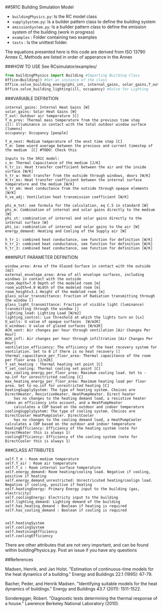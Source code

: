 ##5R1C Building Simulation Model


* `buildingPhysics.py`: Is the RC model class
* `supplySystem.py`: Is a builder pattern class to define the building system 
* `emissionSystem.py`: Is a builder pattern class to define the emission system of the building (work in progress)
* `examples` : Folder containing two examples
* `tests` : Is the unittest folder. 


The equations presented here is this code are derived from ISO 13790 Annex C, Methods are listed in order of apperance in the Annex 

###HOW TO USE
See RCsimulator/examples/
```python
from buildingPhysics import Building #Importing Building Class
Office=Building() #Set an instance of the class
Office.solve_building_energy(phi_int, internal_gains, solar_gains,T_out, T_m_prev) #Solve for Energy Demand
Office.solve_building_lighting(ill, occupancy) #Solve for Lighting
```


###VARIABLE DEFINITION

	internal_gains: Internal Heat Gains [W]
	solar_gains: Solar Heat Gains [W]
	T_out: Outdoor air temperature [C]
	T_m_prev: Thermal mass temperature from the previous time step 
	ill: Illuminance in contact with the total outdoor window surface [lumens]
	occupancy: Occupancy [people]

	T_m_next: Medium temperature of the enxt time step [C]
	T_m: Some wierd average between the previous and current timestep of the medium  [C] #TODO: Check this 

	Inputs to the 5R1C model:
	c_m: Thermal Capacitance of the medium [J/K]
	h_tr_is: Heat transfer coefficient between the air and the inside surface [W/K]
	h_tr_w: Heat transfer from the outside through windows, doors [W/K]
	H_tr_ms: Heat transfer coefficient between the internal surface temperature and the medium [W/K]
	h_tr_em: Heat conductance from the outside through opaque elements [W/K]
	h_ve_adj: Ventilation heat transmission coefficient [W/K]

	phi_m_tot: see formula for the calculation, eq C.5 in standard [W]
	phi_m: Combination of internal and solar gains directly to the medium [W]
	phi_st: combination of internal and solar gains directly to the internal surface [W]
	phi_ia: combination of internal and solar gains to the air [W]
	energy_demand: Heating and Cooling of the Supply air [W]

	h_tr_1: combined heat conductance, see function for definition [W/K]
	h_tr_2: combined heat conductance, see function for definition [W/K]
	h_tr_3: combined heat conductance, see function for definition [W/K]


	
###INPUT PARAMETER DEFINITION 

	window_area: Area of the Glazed Surface in contact with the outside [m2]
	external_envelope_area: Area of all envelope surfaces, including windows in contact with the outside
	room_depth=7.0 Depth of the modeled room [m]
	room_width=4.9 Width of the modeled room [m]
	room_height=3.1 Height of the modeled room [m]
	glass_solar_transmittance: Fraction of Radiation transmitting through the window []
	glass_light_transmittance: Fraction of visible light (luminance) transmitting through the window []
	lighting_load: Lighting Load [W/m2] 
	lighting_control: Lux threshold at which the lights turn on [Lx]
	U_walls: U value of opaque surfaces  [W/m2K]
	U_windows: U value of glazed surfaces [W/m2K]
	ACH_vent: Air changes per hour through ventilation [Air Changes Per Hour]
	ACH_infl: Air changes per hour through infiltration [Air Changes Per Hour]
	ventilation_efficiency: The efficiency of the heat recovery system for ventilation. Set to 0 if there is no heat recovery []
	thermal_capacitance_per_floor_area: Thermal capacitance of the room per floor area [J/m2K]
	T_set_heating : Thermal heating set point [C]
	T_set_cooling: Thermal cooling set point [C]
	max_cooling_energy_per_floor_area: Maximum cooling load. Set to -np.inf for unresctricted cooling [C]
	max_heating_energy_per_floor_area: Maximum heating load per floor area. Set to no.inf for unrestricted heating [C]
	heatingSupplySystem: The type of heating system. Choices are DirectHeater, ResistiveHeater, HeatPumpHeater. Direct heater 
		has no changes to the heating demand load, a resistive heater takes an efficiency into account, and a HeatPumpHeater
		calculates a COP based on the outdoor and indoor temperature 
	coolingSupplySystem: The type of cooling system. Choices are DirectCooler HeatPumpCooler. DirectCooler
		has no changes to the cooling demand load, a HeatPumpCooler calculates a COP based on the outdoor and indoor temperature 
	heatingEfficiency: Efficiency of the heating system (note for DirectHeater this is always 1)
	coolingEfficiency: Efficiency of the cooling system (note for DirectCooler this is always 1)

###CLASS ATTRIBUTES	

	self.T_m : Room medium temperature
	self.T_air : Room air temperature
	self.T_s : Room internal surface temperature
	self.energy_demand: Room heating/cooling load. Negative if cooling, positive if heating
	self.energy_demand_unrestricted: Unrestricuted heating/coolign load. Negative if cooling, positive if heating
	self.heatingEnergy: Primary Energy input to the building (gas, electricity)
	self.coolingEnergy: Electricty input to the building
	self.lighting_demand: Lighting demand of the building
	self.has_heating_demand : Boolean if heating is required
	self.has_cooling_demand : Boolean if cooling is required


	self.heatingSystem
	self.coolingSystem
	self.heatiningEfficiency
	self.coolingEfficiency

There are other attributes that are not very important, and can be found within buildingPhysics.py. Post an issue if you have any questions

##References

Madsen, Henrik, and Jan Holst. "Estimation of continuous-time models for the heat dynamics of a building." Energy and Buildings 22.1 (1995): 67-79.

Bacher, Peder, and Henrik Madsen. "Identifying suitable models for the heat dynamics of buildings." Energy and Buildings 43.7 (2011): 1511-1522.

Sonderegger, Robert. "Diagnostic tests determining the thermal response of a house." Lawrence Berkeley National Laboratory (2010).

